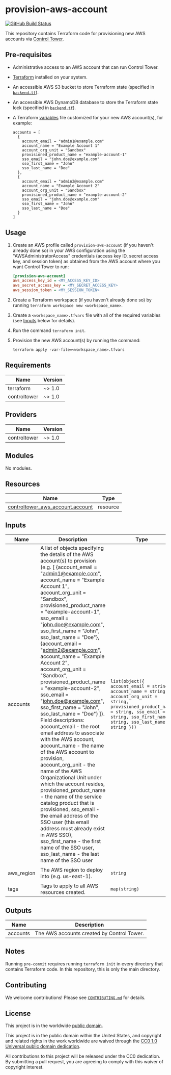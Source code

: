 # provision-aws-account #

[![GitHub Build Status](https://github.com/cisagov/provision-aws-account/workflows/build/badge.svg)](https://github.com/cisagov/provision-aws-account/actions)

This repository contains Terraform code for provisioning new AWS accounts
via [Control Tower](https://aws.amazon.com/controltower/).

## Pre-requisites ##

- Administrative access to an AWS account that can run Control Tower.
- [Terraform](https://www.terraform.io/) installed on your system.
- An accessible AWS S3 bucket to store Terraform state
  (specified in [`backend.tf`](backend.tf)).
- An accessible AWS DynamoDB database to store the Terraform state lock
  (specified in [`backend.tf`](backend.tf)).
- A Terraform [variables](variables.tf) file customized for your new
  AWS account(s), for example:

  ```hcl
  accounts = [
    {
      account_email = "admin1@example.com"
      account_name = "Example Account 1"
      account_org_unit = "Sandbox"
      provisioned_product_name = "example-account-1"
      sso_email = "john.doe@example.com"
      sso_first_name = "John"
      sso_last_name = "Doe"
    },
    {
      account_email = "admin2@example.com"
      account_name = "Example Account 2"
      account_org_unit = "Sandbox"
      provisioned_product_name = "example-account-2"
      sso_email = "john.doe@example.com"
      sso_first_name = "John"
      sso_last_name = "Doe"
    }
  ]
  ```

## Usage ##

1. Create an AWS profile called `provision-aws-account` (if you haven't
   already done so) in your AWS configuration using the
   "AWSAdministratorAccess" credentials (access key ID, secret access key,
   and session token) as obtained from the AWS account where you want
   Control Tower to run:

   ```ini
   [provision-aws-account]
   aws_access_key_id = <MY_ACCESS_KEY_ID>
   aws_secret_access_key = <MY_SECRET_ACCESS_KEY>
   aws_session_token = <MY_SESSION_TOKEN>
   ```

1. Create a Terraform workspace (if you haven't already done so) by running
   `terraform workspace new <workspace_name>`.
1. Create a `<workspace_name>.tfvars` file with all of the required
   variables (see [Inputs](#inputs) below for details).
1. Run the command `terraform init`.
1. Provision the new AWS account(s) by running the command:

   ```console
   terraform apply -var-file=<workspace_name>.tfvars
   ```

## Requirements ##

| Name | Version |
|------|---------|
| terraform | ~> 1.0 |
| controltower | ~> 1.0 |

## Providers ##

| Name | Version |
|------|---------|
| controltower | ~> 1.0 |

## Modules ##

No modules.

## Resources ##

| Name | Type |
|------|------|
| [controltower_aws_account.account](https://registry.terraform.io/providers/idealo/controltower/latest/docs/resources/aws_account) | resource |

## Inputs ##

| Name | Description | Type | Default | Required |
|------|-------------|------|---------|:--------:|
| accounts | A list of objects specifying the details of the AWS account(s) to provision (e.g. [ {account\_email = "admin1@example.com", account\_name = "Example Account 1", account\_org\_unit = "Sandbox", provisioned\_product\_name = "example-account-1", sso\_email = "john.doe@example.com", sso\_first\_name = "John", sso\_last\_name = "Doe"}, {account\_email = "admin2@example.com", account\_name = "Example Account 2", account\_org\_unit = "Sandbox", provisioned\_product\_name = "example-account-2", sso\_email = "john.doe@example.com", sso\_first\_name = "John", sso\_last\_name = "Doe"} ]).  Field descriptions: account\_email - the root email address to associate with the AWS account, account\_name - the name of the AWS account to provision, account\_org\_unit - the name of the AWS Organizational Unit under which the account resides, provisioned\_product\_name - the name of the service catalog product that is provisioned, sso\_email - the email address of the SSO user (this email address must already exist in AWS SSO), sso\_first\_name - the first name of the SSO user, sso\_last\_name - the last name of the SSO user | `list(object({ account_email = string, account_name = string, account_org_unit = string, provisioned_product_name = string, sso_email = string, sso_first_name = string, sso_last_name = string }))` | n/a | yes |
| aws\_region | The AWS region to deploy into (e.g. us-east-1). | `string` | `"us-east-1"` | no |
| tags | Tags to apply to all AWS resources created. | `map(string)` | `{}` | no |

## Outputs ##

| Name | Description |
|------|-------------|
| accounts | The AWS accounts created by Control Tower. |

## Notes ##

Running `pre-commit` requires running `terraform init` in every directory that
contains Terraform code. In this repository, this is only the main directory.

## Contributing ##

We welcome contributions!  Please see [`CONTRIBUTING.md`](CONTRIBUTING.md) for
details.

## License ##

This project is in the worldwide [public domain](LICENSE).

This project is in the public domain within the United States, and
copyright and related rights in the work worldwide are waived through
the [CC0 1.0 Universal public domain
dedication](https://creativecommons.org/publicdomain/zero/1.0/).

All contributions to this project will be released under the CC0
dedication. By submitting a pull request, you are agreeing to comply
with this waiver of copyright interest.
